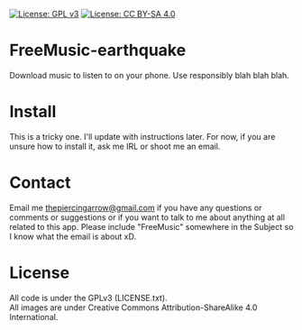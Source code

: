 [![License: GPL v3](https://img.shields.io/badge/License-GPL%20v3-blue.svg)](http://www.gnu.org/licenses/gpl-3.0)
[![License: CC BY-SA 4.0](https://img.shields.io/badge/License-CC%20BY--SA%204.0-lightgrey.svg)](http://creativecommons.org/licenses/by-sa/4.0/)

# FreeMusic-earthquake
Download music to listen to on your phone. Use responsibly blah blah blah.

# Install
This is a tricky one. I'll update with instructions later. For now, if you are unsure how to install it, ask me IRL or shoot me an email.

# Contact
Email me thepiercingarrow@gmail.com if you have any questions or comments or suggestions or if you want to talk to me about anything at all related to this app. Please include "FreeMusic" somewhere in the Subject so I know what the email is about xD.

# License
All code is under the GPLv3 (LICENSE.txt).  
All images are under Creative Commons Attribution-ShareAlike 4.0 International.
